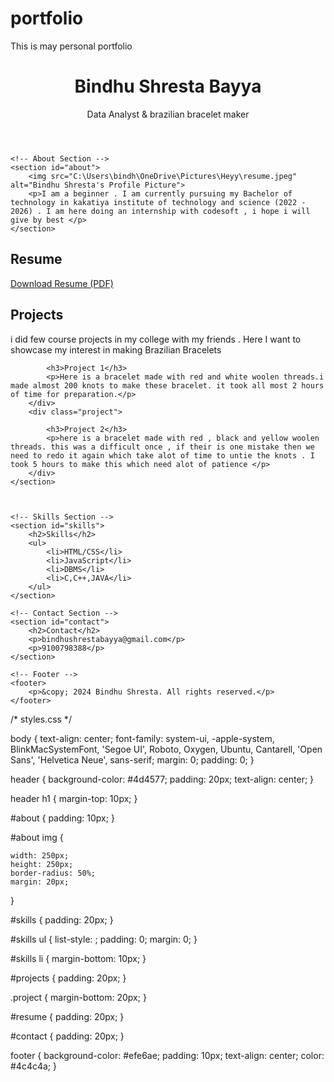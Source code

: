 # portfolio
This is may personal portfolio
<!-- index.html -->

<!DOCTYPE html>
<html lang="en">
<head>
    <meta charset="UTF-8">
    <meta name="viewport" content="width=device-width, initial-scale=1.0">
    <title>Personal Portfolio</title>
    <link rel="stylesheet" href="styles1.css">
</head>
<body>
    <!-- Header Section -->
    <header>
        <h1>Bindhu Shresta Bayya </h1>
        <p>Data Analyst & brazilian bracelet maker </p>
    </header>

 
    <!-- About Section -->
    <section id="about">
        <img src="C:\Users\bindh\OneDrive\Pictures\Heyy\resume.jpeg" alt="Bindhu Shresta's Profile Picture">
        <p>I am a beginner . I am currently pursuing my Bachelor of technology in kakatiya institute of technology and science (2022 - 2026) . I am here doing an internship with codesoft , i hope i will give by best </p>
    </section>

<!-- Resume Section -->
<section id="resume">
    <h2>Resume</h2>
    <a href="C:\Users\bindh\Downloads\Bindhu Shresta Bayya.pdf" download>Download Resume (PDF)</a>
</section>
    <!-- Projects Section -->
    <section id="projects">
        <h2>Projects</h2>
        <p> i did few course projects in my college with my friends . Here I want to showcase my interest in making Brazilian Bracelets</p>
        <div class="project">
            
            <h3>Project 1</h3>
            <p>Here is a bracelet made with red and white woolen threads.i made almost 200 knots to make these bracelet. it took all most 2 hours of time for preparation.</p>
        </div>
        <div class="project">
            
            <h3>Project 2</h3>
            <p>here is a bracelet made with red , black and yellow woolen threads. this was a difficult once , if their is one mistake then we need to redo it again which take alot of time to untie the knots . I took 5 hours to make this which need alot of patience </p>
        </div>
    </section>

   

    <!-- Skills Section -->
    <section id="skills">
        <h2>Skills</h2>
        <ul>
            <li>HTML/CSS</li>
            <li>JavaScript</li>
            <li>DBMS</li>
            <li>C,C++,JAVA</li>
        </ul>
    </section>

    <!-- Contact Section -->
    <section id="contact">
        <h2>Contact</h2>
        <p>bindhushrestabayya@gmail.com</p>
        <p>9100798388</p>
    </section>

    <!-- Footer -->
    <footer>
        <p>&copy; 2024 Bindhu Shresta. All rights reserved.</p>
    </footer>
</body>
</html>

<!--styles1.css-->
/* styles.css */

body {
    text-align: center;
    font-family: system-ui, -apple-system, BlinkMacSystemFont, 'Segoe UI', Roboto, Oxygen, Ubuntu, Cantarell, 'Open Sans', 'Helvetica Neue', sans-serif;
    margin: 0;
    padding: 0;
}

header {
    background-color: #4d4577;
    padding: 20px;
    text-align: center;
}

header h1 {
    margin-top: 10px;
}

#about {
    padding: 10px;
}

#about img {
    
    width: 250px;
    height: 250px;
    border-radius: 50%;
    margin: 20px;
}

#skills {
    padding: 20px;
}

#skills ul {
    list-style: ;
    padding: 0;
    margin: 0;
}

#skills li {
    margin-bottom: 10px;
}

#projects {
    padding: 20px;
}

.project {
    margin-bottom: 20px;
}



#resume {
    padding: 20px;
}

#contact {
    padding: 20px;
}

footer {
    background-color: #efe6ae;
    padding: 10px;
    text-align: center;
    color: #4c4c4a;
}

